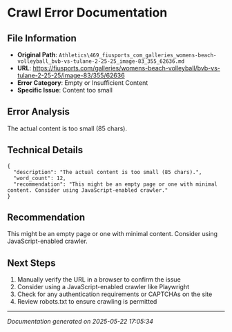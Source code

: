 # Crawl Error Documentation

## File Information
- **Original Path**: `Athletics\469_fiusports_com_galleries_womens-beach-volleyball_bvb-vs-tulane-2-25-25_image-83_355_62636.md`
- **URL**: https://fiusports.com/galleries/womens-beach-volleyball/bvb-vs-tulane-2-25-25/image-83/355/62636
- **Error Category**: Empty or Insufficient Content
- **Specific Issue**: Content too small

## Error Analysis
The actual content is too small (85 chars).

## Technical Details
```
{
  "description": "The actual content is too small (85 chars).",
  "word_count": 12,
  "recommendation": "This might be an empty page or one with minimal content. Consider using JavaScript-enabled crawler."
}
```

## Recommendation
This might be an empty page or one with minimal content. Consider using JavaScript-enabled crawler.

## Next Steps
1. Manually verify the URL in a browser to confirm the issue
2. Consider using a JavaScript-enabled crawler like Playwright
3. Check for any authentication requirements or CAPTCHAs on the site
4. Review robots.txt to ensure crawling is permitted

---
*Documentation generated on 2025-05-22 17:05:34*

